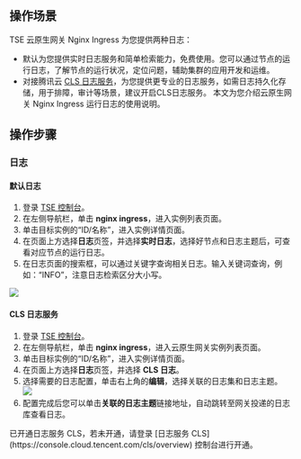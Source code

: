## 操作场景
TSE 云原生网关 Nginx Ingress 为您提供两种日志：
- 默认为您提供实时日志服务和简单检索能力，免费使用。您可以通过节点的运行日志，了解节点的运行状况，定位问题，辅助集群的应用开发和运维。
- 对接腾讯云 [CLS 日志服务](https://cloud.tencent.com/product/cls)，为您提供更专业的日志服务，如需日志持久化存储，用于排障，审计等场景，建议开启CLS日志服务。
本文为您介绍云原生网关 Nginx Ingress 运行日志的使用说明。

## 操作步骤
### 日志
#### 默认日志
1. 登录 [TSE 控制台](https://console.cloud.tencent.com/tse/nginx)。
2. 在左侧导航栏，单击 **nginx ingress**，进入实例列表页面。
3. 单击目标实例的“ID/名称”，进入实例详情页面。
4. 在页面上方选择**日志**页签，并选择**实时日志**，选择好节点和日志主题后，可查看对应节点的运行日志。
5. 在日志页面的搜索框，可以通过关键字查询相关日志。输入关键词查询，例如：“INFO”，注意日志检索区分大小写。
<img src="https://qcloudimg.tencent-cloud.cn/raw/993346ee2cee99dca8fef8c1f140c932.jpg"> 

#### CLS 日志服务
1. 登录 [TSE 控制台](https://console.cloud.tencent.com/tse/nginx)。
2. 在左侧导航栏，单击 **nginx ingress**，进入云原生网关实例列表页面。
3. 单击目标实例的“ID/名称”，进入实例详情页面。
4. 在页面上方选择**日志**页签，并选择 **CLS 日志**。
5. 选择需要的日志配置，单击右上角的**编辑**，选择关联的日志集和日志主题。
![](https://qcloudimg.tencent-cloud.cn/raw/88c7f78fdb7c729df48858a3e14b4bd5.jpg)
6. 配置完成后您可以单击**关联的日志主题**链接地址，自动跳转至网关投递的日志库查看日志。
<dx-alert infotype="notice" title="操作前提">
已开通日志服务 CLS，若未开通，请登录 [日志服务 CLS](https://console.cloud.tencent.com/cls/overview) 控制台进行开通。
</dx-alert>


